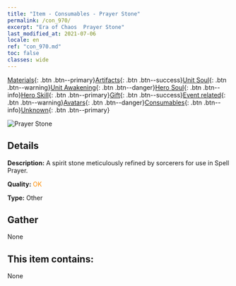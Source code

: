 ```yaml
---
title: "Item - Consumables - Prayer Stone"
permalink: /con_970/
excerpt: "Era of Chaos  Prayer Stone"
last_modified_at: 2021-07-06
locale: en
ref: "con_970.md"
toc: false
classes: wide
---
```

 [Materials](/Items/){: .btn .btn--primary}[Artifacts](/Items/Artifacts/){: .btn .btn--success}[Unit Soul](/Items/UnitSoul/){: .btn .btn--warning}[Unit Awakening](/Items/UnitAwakening/){: .btn .btn--danger}[Hero Soul](/Items/HeroSoul/){: .btn .btn--info}[Hero Skill](/Items/HeroSkill/){: .btn .btn--primary}[Gift](/Items/Gift/){: .btn .btn--success}[Event related](/Items/Events/){: .btn .btn--warning}[Avatars](/Items/Avatars/){: .btn .btn--danger}[Consumables](/Items/Consumables/){: .btn .btn--info}[Unknown](/Items/Unknown/){: .btn .btn--primary}

 ![Prayer Stone](/images/t/artifact_41004.png)

## Details
 **Description:** A spirit stone meticulously refined by sorcerers for use in Spell Prayer.

 **Quality:** <span style="color: #FF8C00">OK</span>

 **Type:** Other

## Gather

  None

## This item contains:

  None

